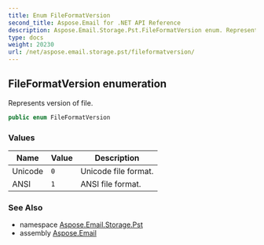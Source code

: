 ```yaml
---
title: Enum FileFormatVersion
second_title: Aspose.Email for .NET API Reference
description: Aspose.Email.Storage.Pst.FileFormatVersion enum. Represents version of file
type: docs
weight: 20230
url: /net/aspose.email.storage.pst/fileformatversion/
---
```

## FileFormatVersion enumeration

Represents version of file.

```csharp
public enum FileFormatVersion
```

### Values

| Name | Value | Description |
| --- | --- | --- |
| Unicode | `0` | Unicode file format. |
| ANSI | `1` | ANSI file format. |

### See Also

* namespace [Aspose.Email.Storage.Pst](../../aspose.email.storage.pst/)
* assembly [Aspose.Email](../../)



